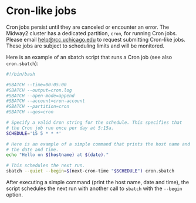 # Cron-like jobs

Cron jobs persist until they are canceled or encounter an error.
The Midway2 cluster has a dedicated partition, `cron`, for running
Cron jobs. Please email [help@rcc.uchicago.edu](mailto:help@rcc.uchicago.edu) to request submitting
Cron-like jobs. These jobs are subject to scheduling limits and will
be monitored.

Here is an example of an sbatch script that runs a Cron job (see also
`cron.sbatch`):

```bash
#!/bin/bash

#SBATCH --time=00:05:00
#SBATCH --output=cron.log
#SBATCH --open-mode=append
#SBATCH --account=cron-account
#SBATCH --partition=cron
#SBATCH --qos=cron

# Specify a valid Cron string for the schedule. This specifies that
# the Cron job run once per day at 5:15a.
SCHEDULE='15 5 * * *'

# Here is an example of a simple command that prints the host name and
# the date and time.
echo "Hello on $(hostname) at $(date)."

# This schedules the next run.
sbatch --quiet --begin=$(next-cron-time "$SCHEDULE") cron.sbatch
```

After executing a simple command (print the host name, date and time),
the script schedules the next run with another call to `sbatch` with
the `--begin` option.
